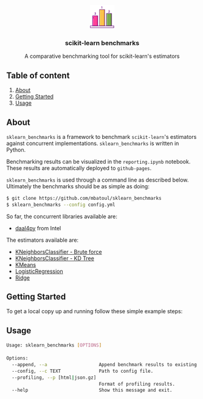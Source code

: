 <p align="center">
  <a href="https://github.com/mbatoul/sklearn_benchmarks">
    <img src="logo.png" alt="Logo" >
  </a>

  <h3 align="center">scikit-learn benchmarks</h3>

  <p align="center">
    A comparative benchmarking tool for scikit-learn's estimators
    <br />
  </p>
</p>

## Table of content

<ol>
  <li><a href="#about-the-project">About</a></li>
  <li><a href="#getting-started">Getting Started</a></li>
  <li><a href="#usage">Usage</a></li>
</ol>

## About

`sklearn_benchmarks` is a framework to benchmark `scikit-learn`'s estimators against concurrent implementations. `sklearn_benchmarks` is written in Python.

Benchmarking results can be visualized in the `reporting.ipynb` notebook. These results are automatically deployed to `github-pages`.

`sklearn_benchmarks` is used through a command line as described below. Ultimately the benchmarks should be as simple as doing:

```sh
$ git clone https://github.com/mbatoul/sklearn_benchmarks
$ sklearn_benchmarks --config config.yml
```

So far, the concurrent libraries available are:

- [daal4py](https://github.com/intel/scikit-learn-intelex) from Intel

The estimators available are:

- [KNeighborsClassifier - Brute force](https://scikit-learn.org/stable/modules/generated/sklearn.neighbors.KNeighborsClassifier.html)
- [KNeighborsClassifier - KD Tree](https://scikit-learn.org/stable/modules/generated/sklearn.neighbors.KNeighborsClassifier.html)
- [KMeans](https://scikit-learn.org/stable/modules/generated/sklearn.cluster.KMeans.html)
- [LogisticRegression](https://scikit-learn.org/stable/modules/generated/sklearn.linear_model.LogisticRegression.html)
- [Ridge](https://scikit-learn.org/stable/modules/generated/sklearn.linear_model.Ridge.html)

## Getting Started

To get a local copy up and running follow these simple example steps:

## Usage

```sh
Usage: sklearn_benchmarks [OPTIONS]

Options:
  --append, --a                   Append benchmark results to existing ones.
  --config, --c TEXT              Path to config file.
  --profiling, --p [html|json.gz]
                                  Format of profiling results.
  --help                          Show this message and exit.

```
